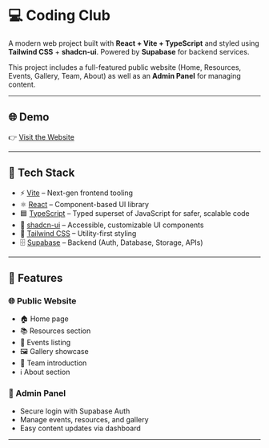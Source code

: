 # 💻 Coding Club

A modern web project built with **React + Vite + TypeScript** and styled using **Tailwind CSS** + **shadcn-ui**. Powered by **Supabase** for backend services.

This project includes a full-featured public website (Home, Resources, Events, Gallery, Team, About) as well as an **Admin Panel** for managing content.

---

## 🌐 Demo

👉 [Visit the Website](https://your-demo-link.com)

---

## 🚀 Tech Stack

* ⚡ [Vite](https://vitejs.dev/) – Next-gen frontend tooling
* ⚛️ [React](https://reactjs.org/) – Component-based UI library
* 🟦 [TypeScript](https://www.typescriptlang.org/) – Typed superset of JavaScript for safer, scalable code  
* 🎨 [shadcn-ui](https://ui.shadcn.com/) – Accessible, customizable UI components
* 💨 [Tailwind CSS](https://tailwindcss.com/) – Utility-first styling
* 🗄️ [Supabase](https://supabase.com/) – Backend (Auth, Database, Storage, APIs)

---

## 📂 Features

### 🌐 Public Website

* 🏠 Home page
* 📚 Resources section
* 📅 Events listing
* 🖼️ Gallery showcase
* 👥 Team introduction
* ℹ️ About section

### 🔑 Admin Panel

* Secure login with Supabase Auth
* Manage events, resources, and gallery
* Easy content updates via dashboard

---
